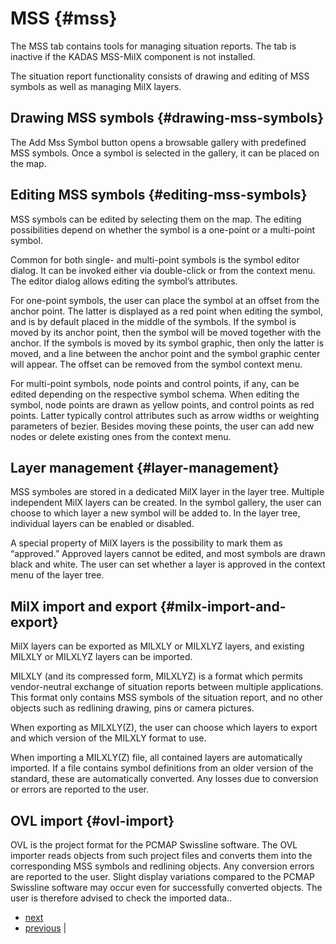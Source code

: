 # MSS {#mss}

The MSS tab contains tools for managing situation reports. The tab is inactive if the KADAS MSS-MilX component is not installed.

The situation report functionality consists of drawing and editing of MSS symbols as well as managing MilX layers.

## Drawing MSS symbols {#drawing-mss-symbols}

The Add Mss Symbol button opens a browsable gallery with predefined MSS symbols. Once a symbol is selected in the gallery, it can be placed on the map.

## Editing MSS symbols {#editing-mss-symbols}

MSS symbols can be edited by selecting them on the map. The editing possibilities depend on whether the symbol is a one-point or a multi-point symbol.

Common for both single- and multi-point symbols is the symbol editor dialog. It can be invoked either via double-click or from the context menu. The editor dialog allows editing the symbol’s attributes.

For one-point symbols, the user can place the symbol at an offset from the anchor point. The latter is displayed as a red point when editing the symbol, and is by default placed in the middle of the symbols. If the symbol is moved by its anchor point, then the symbol will be moved together with the anchor. If the symbols is moved by its symbol graphic, then only the latter is moved, and a line between the anchor point and the symbol graphic center will appear. The offset can be removed from the symbol context menu.

For multi-point symbols, node points and control points, if any, can be edited depending on the respective symbol schema. When editing the symbol, node points are drawn as yellow points, and control points as red points. Latter typically control attributes such as arrow widths or weighting parameters of bezier. Besides moving these points, the user can add new nodes or delete existing ones from the context menu.

## Layer management {#layer-management}

MSS symboles are stored in a dedicated MilX layer in the layer tree. Multiple independent MilX layers can be created. In the symbol gallery, the user can choose to which layer a new symbol will be added to. In the layer tree, individual layers can be enabled or disabled.

A special property of MilX layers is the possibility to mark them as “approved.” Approved layers cannot be edited, and most symbols are drawn black and white. The user can set whether a layer is approved in the context menu of the layer tree.

## MilX import and export {#milx-import-and-export}

MilX layers can be exported as MILXLY or MILXLYZ layers, and existing MILXLY or MILXLYZ layers can be imported.

MILXLY (and its compressed form, MILXLYZ) is a format which permits vendor-neutral exchange of situation reports between multiple applications. This format only contains MSS symbols of the situation report, and no other objects such as redlining drawing, pins or camera pictures.

When exporting as MILXLY(Z), the user can choose which layers to export and which version of the MILXLY format to use.

When importing a MILXLY(Z) file, all contained layers are automatically imported. If a file contains symbol definitions from an older version of the standard, these are automatically converted. Any losses due to conversion or errors are reported to the user.

## OVL import {#ovl-import}

OVL is the project format for the PCMAP Swissline software. The OVL importer reads objects from such project files and converts them into the corresponding MSS symbols and redlining objects. Any conversion errors are reported to the user. Slight display variations compared to the PCMAP Swissline software may occur even for successfully converted objects. The user is therefore advised to check the imported data..

-   [next](settings.html "Settings")
-   [previous](gps.html "GPS") |



